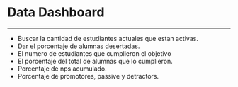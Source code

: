 # Data Dashboard
___
* Buscar la cantidad de estudiantes actuales que estan activas. 
* Dar el porcentaje de alumnas desertadas.
* El numero de estudiantes que cumplieron el objetivo
* El porcentaje del total de alumnas que lo cumplieron.
* Porcentaje de nps acumulado.
* Porcentaje de promotores, passive y detractors.